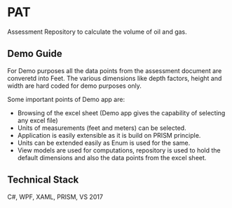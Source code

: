 # PAT
Assessment Repository to calculate the volume of oil and gas.

## Demo Guide
For Demo purposes all the data points from the assessment document are converetd into Feet. The various dimensions like depth factors, height and width are hard coded for demo purposes only.

Some important points of Demo app are:
  - Browsing of the excel sheet (Demo app gives the capability of selecting any excel file) 
  - Units of measurements (feet and meters) can be selected.
  - Application is easily extensible as it is build on PRISM principle.
  - Units can be extended easily as Enum is used for the same. 
  - View models are used for computations, repository is used to hold the default dimensions and also the data points from the excel sheet.

## Technical Stack
C#, WPF, XAML, PRISM, VS 2017
